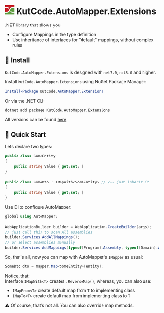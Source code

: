 # <img src="./img/icon.png" style="width: 30px" /> KutCode.AutoMapper.Extensions

.NET library that allows you:    
- Configure Mappings in the type definition
- Use inheritance of interfaces for "default" mappings, without complex rules

## 📜 Install

`KutCode.AutoMapper.Extensions` is designed with `net7.0`, `net8.0` and higher.

Install `KutCode.AutoMapper.Extensions` using NuGet Package Manager:

```powershell
Install-Package KutCode.AutoMapper.Extensions
```

Or via the .NET CLI:

```shell
dotnet add package KutCode.AutoMapper.Extensions
```

All versions can be found [here](https://www.nuget.org/packages/KutCode.AutoMapper.Extensions/).


## 🚀 Quick Start

Lets declare two types:
```csharp
public class SomeEntity
{
    public string Value { get;set; }
}

public class SomeDto : IMapWith<SomeEntity> // <-- just inherit it
{
    public string Value { get;set; }
}
```
Use DI to configure AutoMapper:
```csharp
global using AutoMapper;

WebApplicationBuilder builder = WebApplication.CreateBuilder(args);
// just call this to scan All assemblies
builder.Services.AddAllMappings();
// or select assemblies manually
builder.Services.AddMappings(typeof(Program).Assembly, typeof(Domain).Assembly);
```
So, that's all, now you can map with AutoMapper's `IMapper` as usual:
```csharp
SomeDto dto = mapper.Map<SomeEntity>(entity);
```
Notice, that:  
Interface `IMapWith<T>` creates `.ReverseMap()`, whereas, you can also use:  
- `IMapFrom<T>` create default map from `T` to implementing class 
- `IMapTo<T>` create default map from implementing class to `T`

⚠️ Of course, that's not all. You can also override map methods.




